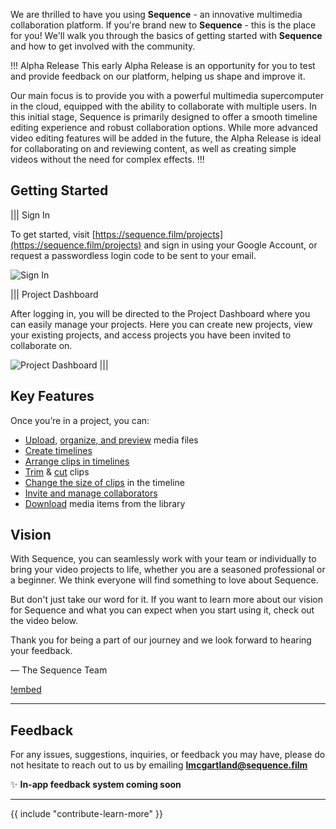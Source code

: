 
We are thrilled to have you using **Sequence** - an innovative multimedia collaboration platform. If you're brand new to **Sequence** - this is the place for you! We'll walk you through the basics of getting started with **Sequence** and how to get involved with the community.

!!! Alpha Release
This early Alpha Release is an opportunity for you to test and provide feedback on our platform, helping us shape and improve it.

Our main focus is to provide you with a powerful multimedia supercomputer in the cloud, equipped with the ability to collaborate with multiple users. In this initial stage, Sequence is primarily designed to offer a smooth timeline editing experience and robust collaboration options. While more advanced video editing features will be added in the future, the Alpha Release is ideal for collaborating on and reviewing content, as well as creating simple videos without the need for complex effects.
!!!

## Getting Started



||| Sign In

To get started, visit [https://sequence.film/projects](https://sequence.film/projects) and sign in using your Google Account, or request a passwordless login code to be sent to your email.

![Sign In](/static/onboarding/CleanShot_2022-12-27_at_16.54.162x.png)

||| Project Dashboard

After logging in, you will be directed to the Project Dashboard where you can easily manage your projects. Here you can create new projects, view your existing projects, and access projects you have been invited to collaborate on. 

![Project Dashboard](/static/onboarding/CleanShot_2022-12-27_at_16.56.022x.png)
|||




## Key Features

Once you’re in a project, you can:
- [Upload](Uploading%20Files%201da4c122d6064247a8b492f5877dcf77.md), [organize, and preview](Organizing%20Files%20b0109e89457f4f48978ec533c2b93538.md) media files
- [Create timelines](Creating%20&%20Navigating%20Timelines%2098d1857c04044dee83b8b6edad47bf3e.md)
- [Arrange clips in timelines](Timeline%20Overview%20&%20Tools%202f35c8c8284140f492b357075003e3ba.md)
- [Trim](Timeline%20Overview%20&%20Tools%202f35c8c8284140f492b357075003e3ba.md) & [cut](Timeline%20Overview%20&%20Tools%202f35c8c8284140f492b357075003e3ba.md) clips
- [Change the size of clips](https://www.notion.so/Using-the-Inspector-Panel-d516b7bf7a994327b0a7ed23900d52f5?pvs=21) in the timeline
- [Invite and manage collaborators](Managing%20Collaborators%2076eb2c237d924e77924dc7e14513826d.md)
- [Download](Downloading%20Library%20Assets%2081f5a54c13e0401da125ef8e769f3ca6.md) media items from the library


## Vision

With Sequence, you can seamlessly work with your team or individually to bring your video projects to life, whether you are a seasoned professional or a beginner. We think everyone will find something to love about Sequence.

But don't just take our word for it. If you want to learn more about our vision for Sequence and what you can expect when you start using it, check out the video below. 

Thank you for being a part of our journey and we look forward to hearing your feedback.

— The Sequence Team

[!embed](https://youtu.be/5HCWN72N3xI)

---

## Feedback

For any issues, suggestions, inquiries, or feedback you may have, please do not hesitate to reach out to us by emailing **[lmcgartland@sequence.film](mailto:lmcgartland@sequence.film)**

<aside>
✨ <b>In-app feedback system coming soon</b>
</aside>

---

{{ include "contribute-learn-more" }}
